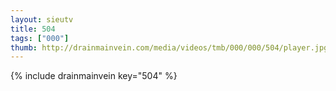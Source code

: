 ```yaml
--- 
layout: sieutv
title: 504
tags: ["000"]
thumb: http://drainmainvein.com/media/videos/tmb/000/000/504/player.jpg
---
```

{% include drainmainvein key="504" %} 
